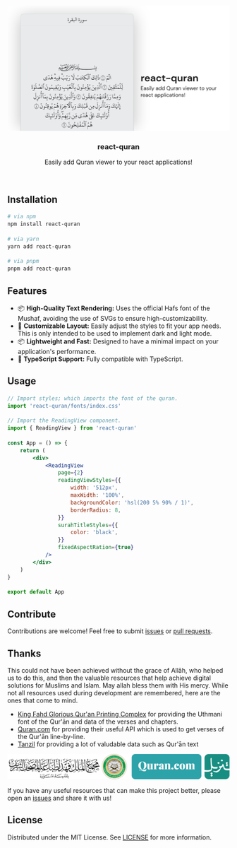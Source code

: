 <div align="center">
  <picture>
    <source media="(prefers-color-scheme: dark)" srcset="images/banner-dark.svg">
    <source media="(prefers-color-scheme: light)" srcset="images/banner-light.svg">
    <img src="images/banner-light.svg">
  </picture>
  <br />
  <h3>react-quran</h3>
  Easily add Quran viewer to your react applications!
</div>
<br />
<br />

## Installation

```bash
# via npm
npm install react-quran

# via yarn
yarn add react-quran

# via pnpm
pnpm add react-quran
```

## Features

- 📦 **High-Quality Text Rendering:**
  Uses the official Hafs font of the Mushaf, avoiding the use of SVGs to ensure high-customizability.
- 🎨 **Customizable Layout:**
  Easily adjust the styles to fit your app needs.
  This is only intended to be used to implement dark and light mode.
- 📦 **Lightweight and Fast:**
  Designed to have a minimal impact on your application's performance.
- 📘 **TypeScript Support:**
  Fully compatible with TypeScript.

## Usage

```jsx
// Import styles; which imports the font of the quran.
import 'react-quran/fonts/index.css'

// Import the ReadingView component.
import { ReadingView } from 'react-quran'

const App = () => {
    return (
        <div>
            <ReadingView
                page={2}
                readingViewStyles={{
                    width: '512px',
                    maxWidth: '100%',
                    backgroundColor: 'hsl(200 5% 90% / 1)',
                    borderRadius: 8,
                }}
                surahTitleStyles={{
                    color: 'black',
                }}
                fixedAspectRation={true}
            />
        </div>
    )
}

export default App
```

## Contribute

Contributions are welcome! Feel free to submit [issues](https://github.com/6km/react-quran/issues) or [pull requests](https://github.com/6km/react-quran/pulls).

## Thanks

This could not have been achieved without the grace of Allāh, who helped us to do this, and then the valuable resources that help achieve digital solutions for Muslims and Islam. May allah bless them with His mercy. While not all resources used during development are remembered, here are the ones that come to mind.

- [King Fahd Glorious Qur'an Printing Complex](https://qurancomplex.gov.sa/techquran/dev/)
  for providing the Uthmani font of the Qur'ān and data of the verses and chapters.
- [Quran.com](https://quran.com/)
  for providing their useful API which is used to get verses of the Qur'ān line-by-line.
- [Tanzil](https://tanzil.net/)
  for providing a lot of valudable data such as Qur'ān text

![resources](images/resources-logo.png "Logos of the resources")

If you have any useful resources that can make this project better, please open an [issues](https://github.com/6km/react-quran/issues) and share it with us!

## License

Distributed under the MIT License. See [LICENSE](./LICENSE) for more information.
